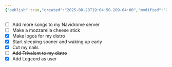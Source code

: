 ```yaml
---
{"publish":true,"created":"2025-08-28T19:04:50.209-04:00","modified":"2025-08-30T12:22:36.107-04:00","cssclasses":""}
---
```


- [ ] Add more songs to my Navidrome server
- [ ] Make a mozzarella cheese stick
- [x] Make logos for my distro
- [x] Start sleeping sooner and waking up early
- [x] Cut my nails
- [ ] ~~Add Trivalent to my distro~~
- [x] Add Legcord as user